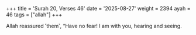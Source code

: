 +++
title = 'Surah 20, Verses 46'
date = '2025-08-27'
weight = 2394
ayah = 46
tags = ["allah"]
+++

Allah reassured ˹them˺, “Have no fear! I am with you, hearing and seeing.